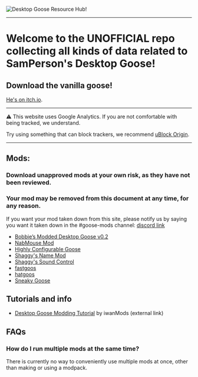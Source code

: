 ![Desktop Goose Resource Hub!](https://i.imgur.com/iE7BH5U.png)

---

# Welcome to the UNOFFICIAL repo collecting all kinds of data related to SamPerson's Desktop Goose!

## Download the vanilla goose!
[He's on itch.io](https://samperson.itch.io/desktop-goose).

---

⚠️ This website uses Google Analytics. If you are not comfortable with being tracked, we understand.

Try using something that can block trackers, we recommend [uBlock Origin](https://github.com/gorhill/ublock#installation).

---

## Mods:

### Download unapproved mods at your own risk, as they have not been reviewed.

### Your mod may be removed from this document at any time, for any reason.
If you want your mod taken down from this site, please notify us by saying you want it taken down in the #goose-mods channel: [discord link](https://discord.gg/pQnH4J3)
* [Bobbie’s Modded Desktop Goose v0.2](mods/bobbies.md)
* [NabMouse Mod](mods/NabMouse.md)
* [Highly Configurable Goose](mods/HiConfGoose.md)
* [Shaggy's Name Mod](mods/ShaggysNameMod.md)
* [Shaggy's Sound Control](mods/ShaggysSoundControl.md)
* [fastgoos](mods/fastgoos.md)
* [hatgoos](mods/hatgoos.md)
* [Sneaky Goose](mods/SneakyGoose.md)

## Tutorials and info
* [Desktop Goose Modding Tutorial](https://www.youtube.com/watch?v=5OQiVWJ-TGc) by iwanMods (external link)

## FAQs
### How do I run multiple mods at the same time?
There is currently no way to conveniently use multiple mods at once, other than making or using a modpack.
